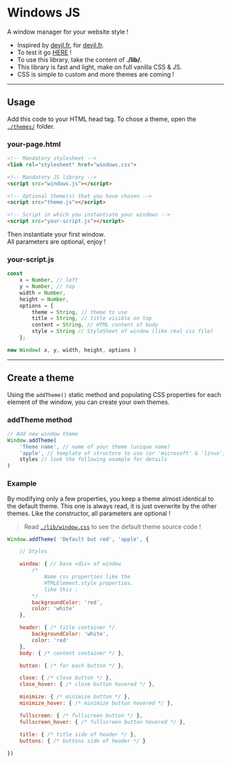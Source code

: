 # Windows JS

A window manager for your website style !

- Inspired by <a href="http://www.devjl.fr">devjl.fr</a>, for <a href="http://www.devjl.fr">devjl.fr</a>.
- To test it go <a href="https://camilleabella.github.io/Windows.js/">HERE</a> !
- To use this library, take the content of **./lib/**.
- This library is fast and light, make on full vanilla CSS & JS.
- CSS is simple to custom and more themes are coming !

<hr>

## Usage

Add this code to your HTML head tag. To chose a theme, open the <a href="./themes/">`./themes/`</a> folder.

### your-page.html

```html
<!-- Mandatory stylesheet -->
<link rel="stylesheet" href="windows.css">

<!-- Mandatory JS library -->
<script src="windows.js"></script>

<!-- Optional theme(s) that you have chosen -->
<script src="theme.js"></script>

<!-- Script in which you instantiate your windows -->
<script src="your-script.js"></script>
```

Then instantiate your first window.  
All parameters are optional, enjoy !

### your-script.js

```js
const
    x = Number, // left
    y = Number, // top
    width = Number,
    height = Number,
    options = {
        theme = String, // theme to use
        title = String, // title visible on top
        content = String, // HTML content of body
        style = String // StyleSheet of window (like real css file)
    };

new Window( x, y, width, height, options ) 
```

<hr>

## Create a theme

Using the `addTheme()` static method and populating CSS properties for each element of the window, you can create your own themes.

### addTheme method

```js
// Add new window theme
Window.addTheme(
    'Theme name', // name of your theme (unique name)
    'apple', // template of structore to use (or 'microsoft' & 'linux')
    styles // look the following example for details
)
```

### Example

By modifying only a few properties, you keep a theme almost identical to the default theme. This one is always read, it is just overwrite by the other themes. Like the constructor, all parameters are optional !

> Read <a href="./lib/window.css">`./lib/window.css`</a> to see the default theme source code !

```js
Window.addTheme( 'Default but red', 'apple', {

    // Styles

    window: { // base <div> of window
        /* 
            Name css properties like the 
            HTMLElement.style properties.
            like this : 
        */
        backgroundColor: 'red',
        color: 'white'
    },

    header: { /* title container */ 
        backgroundColor: 'white',
        color: 'red'
    },
    body: { /* content container */ },

    button: { /* for each button */ }, 

    close: { /* close button */ }, 
    close_hover: { /* close button hovered */ },

    minimize: { /* minimize button */ }, 
    minimize_hover: { /* minimize button hovered */ },

    fullscreen: { /* fullscreen button */ }, 
    fullscreen_hover: { /* fullscreen button hovered */ },

    title: { /* title side of header */ },
    buttons: { /* buttons side of header */ }
    
})
```